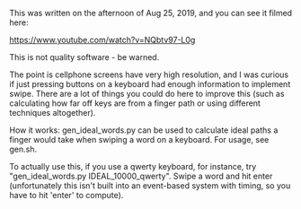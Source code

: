 This was written on the afternoon of Aug 25, 2019, and you can see it
filmed here:

https://www.youtube.com/watch?v=NQbtv97-L0g

This is not quality software - be warned.

The point is cellphone screens have very high resolution, and I was
curious if just pressing buttons on a keyboard had enough information
to implement swipe. There are a lot of things you could do here to
improve this (such as calculating how far off keys are from a finger
path or using different techniques altogether).

How it works: gen_ideal_words.py can be used to calculate ideal
paths a finger would take when swiping a word on a keyboard. For
usage, see gen.sh.

To actually use this, if you use a qwerty keyboard, for instance,
try "gen_ideal_words.py IDEAL_10000_qwerty". Swipe a word and hit
enter (unfortunately this isn't built into an event-based system
with timing, so you have to hit 'enter' to compute).
